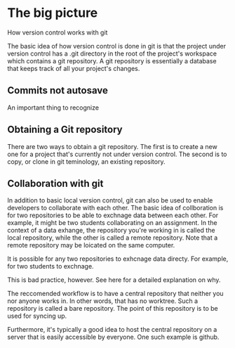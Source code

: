 # The big picture

How version control works with git



The basic idea of how version control is done in git is that the project under version control has a .git directory in the root of the project's workspace which contains a git repository. A git repository is essentially a database that keeps track of all your project's changes.&#x20;

&#x20;

## Commits not autosave



An important thing to recognize&#x20;



## Obtaining a Git repository

There are two ways to obtain a git repository. The first is to create a new one for a project that's currently not under version control. The second is to copy, or clone in git teminology, an existing repository.&#x20;





## Collaboration with git

In addition to basic local version control, git can also be used to enable developers to collaborate with each other. The basic idea of collboration is for two repositories to be able to exchnage data between each other. For example, it might be two students collaborating on an assignment. In the context of a data exhange, the repository you're working in is called the local repository, while the other is called a remote repository. Note that a remote repository may be loicated on the same computer.&#x20;



It is possible for any two repositories to exhcnage data directy. For example, for two students to exchnage.&#x20;



This is bad practice, however. See here for a detailed explanation on why.



The reccomended workflow is to have a central repository that neither you nor anyone works in. In other words, that has no worktree. Such a repository is called a bare repository. The point of this repository is to be used for syncing up.&#x20;



Furthermore, it's typically a good idea to host the central repository on a server that is easily accessible by everyone. One such example is github.&#x20;



